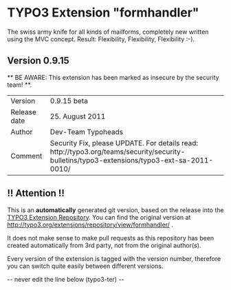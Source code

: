 # TYPO3 Extension "formhandler"
The swiss army knife for all kinds of mailforms, completely new written using the MVC concept. Result: Flexibility, Flexibility, Flexibility	:-).

## Version 0.9.15
** BE AWARE: This extension has been marked as insecure by the security team! **.



<table>
	<tr><td>Version</td><td>0.9.15 beta</td></tr>
	<tr><td>Release date</td><td>25. August 2011</td></tr>
	<tr><td>Author</td><td>Dev-Team Typoheads</td></tr>
	<tr><td>Comment</td><td>Security Fix, please UPDATE. For details read:
http://typo3.org/teams/security/security-bulletins/typo3-extensions/typo3-ext-sa-2011-0010/</td></tr>
</table>

## !! Attention !!
This is an **automatically** generated git version, based on the release into the [TYPO3 Extension Repository](http://www.typo3.org/extensions/).
You can find the original version at http://typo3.org/extensions/repository/view/formhandler/ .

It does not make sense to make pull requests as this repository has been created automatically from 3rd party, not from the original author(s).

Every version of the extension is tagged with the version number, therefore you can switch quite easily between different versions.


-- never edit the line below (typo3-ter) --